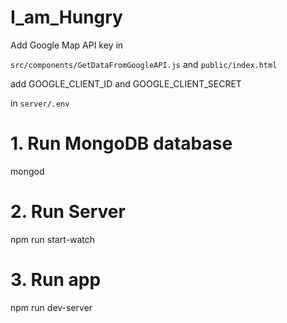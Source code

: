 
# I_am_Hungry

Add Google Map API key in

`src/components/GetDataFromGoogleAPI.js`
and
`public/index.html`





add GOOGLE_CLIENT_ID and GOOGLE_CLIENT_SECRET

in `server/.env`

# 1. Run MongoDB database
mongod

# 2. Run Server
npm run start-watch

# 3. Run app
npm run dev-server
